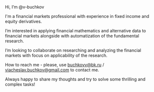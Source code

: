  Hi, I’m @v-buchkov

 I'm a financial markets professional with experience in fixed income and equity derivatives.

 I’m interested in applying financial mathematics and alternative data to financial markets
 alongside with automatization of the fundamental research.

 I’m looking to collaborate on researching and analyzing the financial markets with focus on applicability of the research.

 How to reach me - please, use buchkovv@bk.ru / viacheslav.buchkov@gmail.com to contact me.

 Always happy to share my thoughts and try to solve some thrilling and complex tasks!

 <!---
 v-buchkov/v-buchkov is a ✨ special ✨ repository because its `README.md` (this file) appears on your GitHub profile.
 You can click the Preview link to take a look at your changes.
 --->
